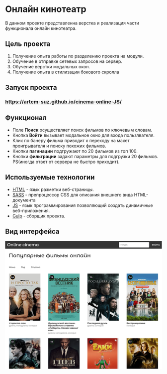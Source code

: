 # Онлайн кинотеатр

В данном проекте представленна верстка и реализация части функционала онлайн кинотеатра.

## Цель проекта
1. Получение опыта работы по разделению проекта на модули.
2. Обучение в отправке сетевых запросов на сервер.
3. Обучение верстки модальных окон.
4. Получение опыта в стилизации бокового скролла

## Запуск проекта
### https://artem-suz.github.io/cinema-online-JS/


## Функционал
+ Поле **Поиск** осуществляет поиск фильмов по ключевым словам. 
+ Кнопка **Войти** вызывает модальное окно для входа пользлвателя.
+ Клик по банеру фильма приводит к переходу на макет проигрывателя и поиску похожих фильмов.
+ Кнопки **пагинации** подгружают по 20 фильмов из топ 100.
+ Кнопки **фильтрации** задают параметры для подгрузки 20 фильмов. PS(иногда ответ от сервера не быстро приходит).

## Используемые технологии

* [HTML](https://developer.mozilla.org/ru/docs/Learn/Getting_started_with_the_web/HTML_basics) - язык разметки веб-страницы.
* [SASS](https://sass-scss.ru/documentation/sintaksis/) - препроцессор CSS для описания внешнего вида HTML-документа
* [JS](https://developer.mozilla.org/ru/docs/Learn/JavaScript/First_steps/What_is_JavaScript) - язык программирования позволяющий создать динамичные веб-приложения.
* [Gulp](https://webdesign-master.ru/blog/docs/gulp-documentation.html) - сборщик проекта.

## Вид интерфейса
![Clock](img/imgCinemaForGit.PNG)

